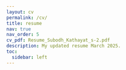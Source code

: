 ```yaml
---
layout: cv
permalink: /cv/
title: resume
nav: true
nav_order: 5
cv_pdf: Resume_Subodh_Kathayat_s-2.pdf
description: My updated resume March 2025.
toc:
  sidebar: left
---
```

